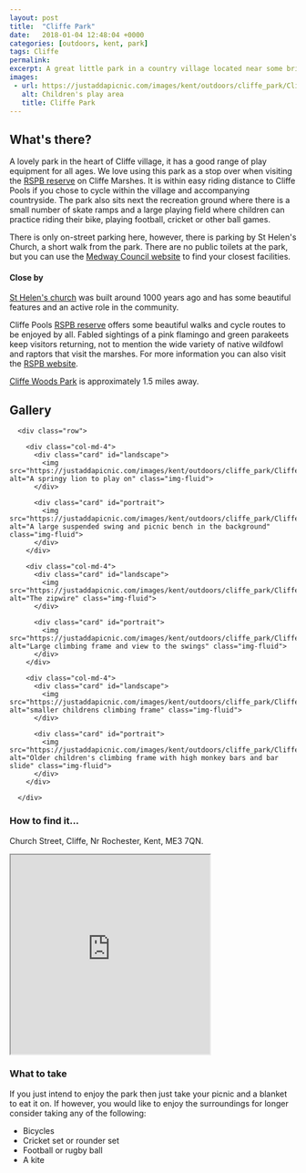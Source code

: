 ```yaml
---
layout: post
title:  "Cliffe Park"
date:   2018-01-04 12:48:04 +0000
categories: [outdoors, kent, park]
tags: Cliffe
permalink: 
excerpt: A great little park in a country village located near some brilliant cycle routes and bird watching opportunities.
images:
 - url: https://justaddapicnic.com/images/kent/outdoors/cliffe_park/CliffePark_2.jpg
   alt: Children's play area
   title: Cliffe Park
---
```


## What's there?

A lovely park in the heart of Cliffe village, it has a good range of play equipment for all ages.  We love using this park as a stop over when visiting the [RSPB reserve](http://ww2.rspb.org.uk/reserves-and-events/find-a-reserve/reserves-a-z/reserves-by-name/c/cliffepools/) on Cliffe Marshes.  It is within easy riding distance to Cliffe Pools if you chose to cycle within the village and accompanying countryside.  The park also sits next the recreation ground where there is a small number of skate ramps and a large playing field where children can practice riding their bike, playing football, cricket or other ball games.

There is only on-street parking here, however, there is parking by St Helen's Church, a short walk from the park.  There are no public toilets at the park, but you can use the [Medway Council website](http://www.medway.gov.uk/information/findmynearest.aspx?stype=36) to find your closest facilities.

#### Close by
[St Helen's church](http://cliffechurch.org/index.html) was built around 1000 years ago and has some beautiful features and an active role in the community.

Cliffe Pools [RSPB reserve](/outdoors/kent/marsh/2018/08/22/cliffe-marshes.html) offers some beautiful walks and cycle routes to be enjoyed by all.  Fabled sightings of a pink flamingo and green parakeets keep visitors returning, not to mention the wide variety of native wildfowl and raptors that visit the marshes.  For more information you can also visit the [RSPB website](http://ww2.rspb.org.uk/reserves-and-events/find-a-reserve/reserves-a-z/reserves-by-name/c/cliffepools/).

[Cliffe Woods Park](/outdoors/kent/park/2018/05/08/cliffe-woods.html) is approximately 1.5 miles away.

## Gallery

<div class="container">

      <div class="row">

        <div class="col-md-4">
          <div class="card" id="landscape">
            <img src="https://justaddapicnic.com/images/kent/outdoors/cliffe_park/CliffePark_3.jpg" alt="A springy lion to play on" class="img-fluid">
          </div>

          <div class="card" id="portrait">
            <img src="https://justaddapicnic.com/images/kent/outdoors/cliffe_park/CliffePark_5.jpg" alt="A large suspended swing and picnic bench in the background" class="img-fluid">
          </div>
        </div>

        <div class="col-md-4">
          <div class="card" id="landscape">
            <img src="https://justaddapicnic.com/images/kent/outdoors/cliffe_park/CliffePark_8.jpg" alt="The zipwire" class="img-fluid">
          </div>

          <div class="card" id="portrait">
            <img src="https://justaddapicnic.com/images/kent/outdoors/cliffe_park/CliffePark_6.jpg" alt="Large climbing frame and view to the swings" class="img-fluid">
          </div>
        </div>

        <div class="col-md-4">
          <div class="card" id="landscape">
            <img src="https://justaddapicnic.com/images/kent/outdoors/cliffe_park/CliffePark_2.jpg" alt="smaller childrens climbing frame" class="img-fluid">
          </div>

          <div class="card" id="portrait">
            <img src="https://justaddapicnic.com/images/kent/outdoors/cliffe_park/CliffePark_4.jpg" alt="Older children's climbing frame with high monkey bars and bar slide" class="img-fluid">
          </div>
        </div>
        
      </div>      
</div>


### How to find it...

Church Street, Cliffe, Nr Rochester, Kent, ME3 7QN.

<iframe src="https://www.google.com/maps/d/embed?mid=1XseQTRrf4IUh4iDgrOcAB5f1s3qJefP0" width="350" height="350"></iframe>

### What to take

If you just intend to enjoy the park then just take your picnic and a blanket to eat it on.  If however, you would like to enjoy the surroundings for longer consider taking any of the following:
* Bicycles
* Cricket set or rounder set
* Football or rugby ball
* A kite



